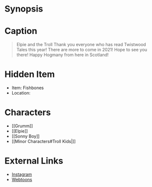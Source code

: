 # Synopsis


# Caption
> Elpie and the Troll 
> Thank you everyone who has read Twistwood Tales this year! There are more to come in 2021! Hope to see you there! Happy Hogmany from here in Scotland!

# Hidden Item
* Item: Fishbones
* Location: <strike></strike>

# Characters
* [[Grumm]]
* [[Elpie]]
* [[Sonny Boy]]
* [[Minor Characters#Troll Kids|]]

# External Links
* [Instagram](https://www.instagram.com/p/CBeckJJD7zv/)
* [Webtoons](https://www.webtoons.com/en/challenge/twistwood-tales/44-elpie-and-the-troll/viewer?title_no=344740&episode_no=48)